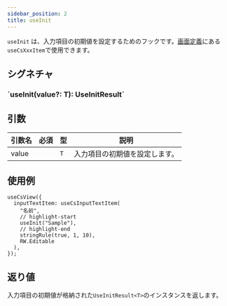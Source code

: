 ```yaml
---
sidebar_position: 2
title: useInit
---
```


`useInit` は、入力項目の初期値を設定するためのフックです。[画面定義](../../../category/画面定義)にある`useCsXxxItem`で使用できます。

## シグネチャ

<h3>`useInit<T>(value?: T): UseInitResult<T>`</h3>

## 引数

| 引数名 | 必須 | 型  | 説明                           |
| ------ | ---- | --- | ------------------------------ |
| value  |      | `T` | 入力項目の初期値を設定します。 |

## 使用例

```tsx
useCsView({
  inputTextItem: useCsInputTextItem(
    "名前",
    // highlight-start
    useInit("Sample"),
    // highlight-end
    stringRule(true, 1, 10),
    RW.Editable
  ),
});
```

## 返り値

入力項目の初期値が格納された`UseInitResult<T>`のインスタンスを返します。
